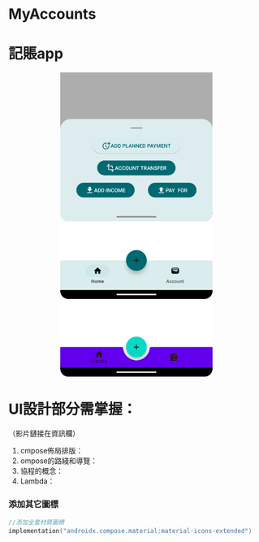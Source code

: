 # MyAccounts
# 記賬app

<div align="center">
	<img src="picture/bottombar-2.png" alt="Editor" width="300">
  <img src="picture/bottombar.png" alt="Editor" width="300">
  <img src="picture/範例-Material2.png" alt="Editor" width="300">
</div>

# UI設計部分需掌握：
（影片鏈接在資訊欄）
1. cmpose佈局排版：
2. ompose的路綫和導覽：
3. 協程的概念：
4. Lambda：

### 添加其它圖標
```kotlin
//添加全套材質圖標  
implementation("androidx.compose.material:material-icons-extended")
```
